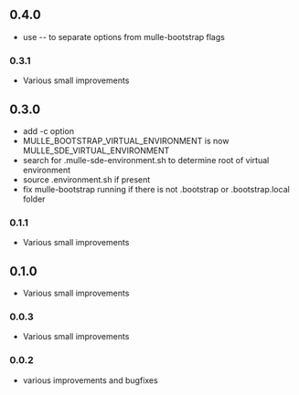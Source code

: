 ## 0.4.0

* use -- to separate options from mulle-bootstrap flags


### 0.3.1

* Various small improvements

## 0.3.0

* add -c option
* MULLE_BOOTSTRAP_VIRTUAL_ENVIRONMENT is now MULLE_SDE_VIRTUAL_ENVIRONMENT
* search for .mulle-sde-environment.sh to determine root of virtual environment
* source .environment.sh if present
* fix mulle-bootstrap running if there is not .bootstrap or .bootstrap.local folder


### 0.1.1

* Various small improvements

## 0.1.0

* Various small improvements


### 0.0.3

* Various small improvements

### 0.0.2

* various improvements and bugfixes

